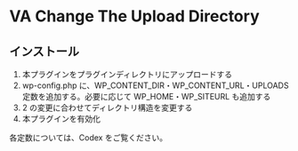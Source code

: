 # VA Change The Upload Directory

## インストール
1. 本プラグインをプラグインディレクトリにアップロードする
2. wp-config.php に、WP_CONTENT_DIR・WP_CONTENT_URL・UPLOADS 定数を追加する。必要に応じて WP_HOME・WP_SITEURL も追加する
3. 2 の変更に合わせてディレクトリ構造を変更する
4. 本プラグインを有効化

各定数については、Codex をご覧ください。
